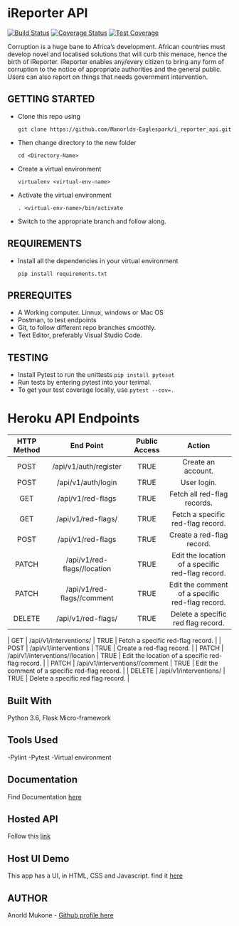 # iReporter API
[![Build Status](https://travis-ci.org/Manorlds-Eaglespark/i_reporter_api.svg?branch=develop)](https://travis-ci.org/Manorlds-Eaglespark/i_reporter_api)       [![Coverage Status](https://coveralls.io/repos/github/Manorlds-Eaglespark/i_reporter_api/badge.svg?branch=develop)](https://coveralls.io/github/Manorlds-Eaglespark/i_reporter_api?branch=develop)       [![Test Coverage](https://api.codeclimate.com/v1/badges/081ad690f6cad3b3ca9d/test_coverage)](https://codeclimate.com/github/Manorlds-Eaglespark/i_reporter_api/test_coverage)

Corruption is a huge bane to Africa’s development. African countries must develop novel and localised solutions that will curb this menace, hence the birth of iReporter. iReporter enables any/every citizen to bring any form of corruption to the notice of appropriate authorities and the general public. Users can also report on things that needs government intervention.

## GETTING STARTED
* Clone this repo using 

  ```git clone https://github.com/Manorlds-Eaglespark/i_reporter_api.git```

* Then change directory to the new folder
  
  ```cd <Directory-Name> ```

* Create a virtual environment
  
  ```virtualenv <virtual-env-name>```

* Activate the virtual environment

  ```. <virtual-env-name>/bin/activate```

* Switch to the appropriate branch and follow along.

## REQUIREMENTS

* Install all the dependencies in your virtual environment
  
  ```pip install requirements.txt```

## PREREQUITES
- A Working computer. Linnux, windows or Mac OS
- Postman, to test endpoints
- Git, to follow different repo branches smoothly.
- Text Editor, preferably Visual Studio Code.

## TESTING
* Install Pytest to run the unittests
```pip install pyteset```
* Run tests by entering pytest into your terimal.
* To get your test coverage locally, use
```pytest --cov=.```

# Heroku API Endpoints

| HTTP Method  | End Point       | Public Access      |  Action            |
| :------------:|:---------------:| :---------------:|:---------------------:|
| POST    | /api/v1/auth/register | TRUE |  Create an account.  |
| POST    | /api/v1/auth/login | TRUE |  User login.  |
| GET    | /api/v1/red-flags | TRUE |  Fetch all red-flag records.  |
| GET    | /api/v1/red-flags/<red-flag-id>        |  TRUE |   Fetch a specific red-flag record.    |
| POST   | /api/v1/red-flags        |    TRUE |   Create a red-flag record.   |
| PATCH  | /api/v1/red-flags/<red-flag-id>/location  | TRUE  |   Edit the location of a specific red-flag record.  |
| PATCH  | /api/v1/red-flags/<red-flag-id>/comment  | TRUE   |   Edit the comment of a specific red-flag record.  |
| DELETE | /api/v1/red-flags/<red-flag-id>  |  TRUE  |   Delete a specific red flag record.   |

| GET    | /api/v1/interventions/<intervention-id>        |  TRUE |   Fetch a specific red-flag record.    |
| POST   | /api/v1/interventions        |    TRUE |   Create a red-flag record.   |
| PATCH  | /api/v1/interventions/<intervention-id>/location  | TRUE  |   Edit the location of a specific red-flag record.  |
| PATCH  | /api/v1/interventions/<intervention-id>/comment  | TRUE   |   Edit the comment of a specific red-flag record.  |
| DELETE | /api/v1/interventions/<intervention-id>  |  TRUE  |   Delete a specific red flag record.   |

## Built With
Python 3.6, Flask Micro-framework

## Tools Used
-Pylint
-Pytest
-Virtual environment

## Documentation
Find Documentation [here](https://app.swaggerhub.com/apis/Manorlds-Eaglespark/iReporter/1.0.0)

## Hosted API
Follow this [link](https://ireporter256.herokuapp.com)

## Host UI Demo
This app has a UI, in HTML, CSS and Javascript. find it [here](https://manorlds-eaglespark.github.io/i_reporter/)

## AUTHOR
Anorld Mukone - [Github profile here](https://github.com/Manorlds-Eaglespark)
